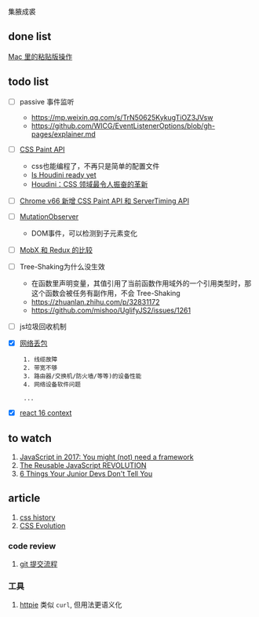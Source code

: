 集腋成裘

## done list

[Mac 里的粘贴版操作](docs/mac_clipboard.md)

## todo list
* [ ] passive 事件监听
	- https://mp.weixin.qq.com/s/TrN50625KykugTiOZ3JVsw
	- https://github.com/WICG/EventListenerOptions/blob/gh-pages/explainer.md


* [ ] [CSS Paint API](https://mp.weixin.qq.com/s/JT2rYI8qGAiZlefih8bAwQ) 
	- css也能编程了，不再只是简单的配置文件
	- [Is Houdini ready yet](https://ishoudinireadyyet.com/)
	- [Houdini：CSS 领域最令人振奋的革新](https://zhuanlan.zhihu.com/p/20939640)

* [ ] [Chrome v66 新增 CSS Paint API 和 ServerTiming API](https://www.cnbeta.com/articles/soft/717805.htm)
* [ ] [MutationObserver](https://developer.mozilla.org/en-US/docs/Web/API/MutationObserver)
	- DOM事件，可以检测到子元素变化 

* [ ] [MobX 和 Redux 的比较](https://github.com/sorrycc/blog/issues/5)

* [ ] Tree-Shaking为什么没生效
	
	- 在函数里声明变量，其值引用了当前函数作用域外的一个引用类型时，那这个函数会被任务有副作用，不会 Tree-Shaking
	- https://zhuanlan.zhihu.com/p/32831172
	- https://github.com/mishoo/UglifyJS2/issues/1261

* [ ] js垃圾回收机制 
* [x]  [网络丢包](https://blog.csdn.net/duandianr/article/details/77513506)
		
		1. 线缆故障
		2. 带宽不够
		3. 路由器/交换机/防火墙/等等)的设备性能
		4. 网络设备软件问题

		...
* [x] [react 16 context](docs/context.md) 


## to watch

1. [JavaScript in 2017: You might (not) need a framework](https://www.youtube.com/watch?v=dGws1pMWzCI)
2. [The Reusable JavaScript REVOLUTION](https://www.youtube.com/watch?v=L-fx2xXSVso)
3. [6 Things Your Junior Devs Don't Tell You](https://www.youtube.com/watch?v=m6G8f9pZZRM)


## article

1. [css history](https://www.w3.org/Style/CSS20/history.html)
2. [CSS Evolution](https://medium.com/@perezpriego7/css-evolution-from-css-sass-bem-css-modules-to-styled-components-d4c1da3a659b)

### code review

1. [git 提交流程](https://github.com/kaola-fed/blog/issues/91)

### 工具

1. [httpie](https://github.com/jakubroztocil/httpie) 类似 `curl`, 但用法更语义化
 


